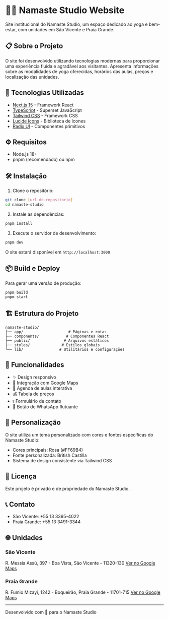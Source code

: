 # 🧘‍♀️ Namaste Studio Website

Site institucional do Namaste Studio, um espaço dedicado ao yoga e bem-estar, com unidades em São Vicente e Praia Grande.

## 📋 Sobre o Projeto

O site foi desenvolvido utilizando tecnologias modernas para proporcionar uma experiência fluida e agradável aos visitantes. Apresenta informações sobre as modalidades de yoga oferecidas, horários das aulas, preços e localização das unidades.

## 🚀 Tecnologias Utilizadas

- [Next.js 15](https://nextjs.org/) - Framework React
- [TypeScript](https://www.typescriptlang.org/) - Superset JavaScript
- [Tailwind CSS](https://tailwindcss.com/) - Framework CSS
- [Lucide Icons](https://lucide.dev/) - Biblioteca de ícones
- [Radix UI](https://www.radix-ui.com/) - Componentes primitivos

## ⚙️ Requisitos

- Node.js 18+ 
- pnpm (recomendado) ou npm

## 🛠️ Instalação

1. Clone o repositório:
```bash
git clone [url-do-repositorio]
cd namaste-studio
```

2. Instale as dependências:
```bash
pnpm install
```

3. Execute o servidor de desenvolvimento:
```bash
pnpm dev
```

O site estará disponível em `http://localhost:3000`

## 📦 Build e Deploy

Para gerar uma versão de produção:

```bash
pnpm build
pnpm start
```

## 🏗️ Estrutura do Projeto

```
namaste-studio/
├── app/                    # Páginas e rotas
├── components/            # Componentes React
├── public/               # Arquivos estáticos
├── styles/              # Estilos globais
└── lib/                # Utilitários e configurações
```

## 📱 Funcionalidades

- ✨ Design responsivo
- 📍 Integração com Google Maps
- 📅 Agenda de aulas interativa
- 💰 Tabela de preços
- 📞 Formulário de contato
- 📱 Botão de WhatsApp flutuante

## 🎨 Personalização

O site utiliza um tema personalizado com cores e fontes específicas do Namaste Studio:

- Cores principais: Rosa (#FF69B4)
- Fonte personalizada: British Castilla
- Sistema de design consistente via Tailwind CSS

## 📄 Licença

Este projeto é privado e de propriedade do Namaste Studio.

## 📞 Contato

- São Vicente: +55 13 3395-4022
- Praia Grande: +55 13 3491-3344

## 🌐 Unidades

### São Vicente
R. Messia Assú, 397 - Boa Vista, São Vicente - 11320-130
[Ver no Google Maps](https://maps.app.goo.gl/ZR6Y7waDED2jcnkL6)

### Praia Grande
R. Fumio Mizayi, 1242 - Boqueirão, Praia Grande - 11701-715
[Ver no Google Maps](https://maps.app.goo.gl/qRyEJ7TDjRbcZ3jG8)

---

Desenvolvido com 💖 para o Namaste Studio 